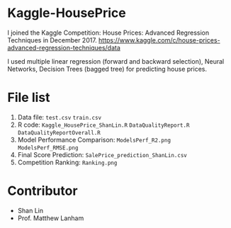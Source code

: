 # Kaggle-HousePrice
I joined the Kaggle Competition: House Prices: Advanced Regression Techniques in December 2017.
https://www.kaggle.com/c/house-prices-advanced-regression-techniques/data

I used multiple linear regression (forward and backward selection), Neural Networks, Decision Trees (bagged tree) for predicting house prices.

# File list
1. Data file: `test.csv` `train.csv`
2. R code: `Kaggle_HousePrice_ShanLin.R` `DataQualityReport.R` `DataQualityReportOverall.R`
3. Model Performance Comparison: `ModelsPerf_R2.png` `ModelsPerf_RMSE.png` 
4. Final Score Prediction: `SalePrice_prediction_ShanLin.csv`
5. Competition Ranking: `Ranking.png`

# Contributor
* Shan Lin
* Prof. Matthew Lanham
